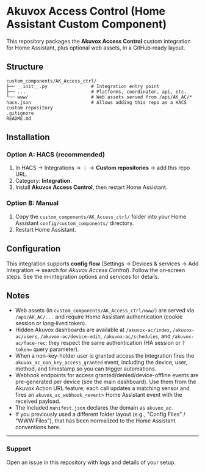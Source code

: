 # Akuvox Access Control (Home Assistant Custom Component)

This repository packages the **Akuvox Access Control** custom integration for Home Assistant, plus optional web assets, in a GitHub‑ready layout.

## Structure
```text
custom_components/AK_Access_ctrl/
├── __init__.py                # Integration entry point
├── ...                        # Platforms, coordinator, api, etc.
└── www/                       # Web assets served from /api/AK_AC/*
hacs.json                      # Allows adding this repo as a HACS custom repository
.gitignore
README.md
```

## Installation

### Option A: HACS (recommended)
1. In HACS → Integrations → ⋮ → **Custom repositories** → add this repo URL.
2. Category: **Integration**.
3. Install **Akuvox Access Control**, then restart Home Assistant.

### Option B: Manual
1. Copy the `custom_components/AK_Access_ctrl/` folder into your Home Assistant `config/custom_components/` directory.
2. Restart Home Assistant.

## Configuration
This integration supports **config flow** (Settings → Devices & services → Add Integration → search for *Akuvox Access Control*).
Follow the on‑screen steps. See the in‑integration options and services for details.

## Notes
- Web assets (in `custom_components/AK_Access_ctrl/www/`) are served via `/api/AK_AC/...` and require Home Assistant authentication (cookie session or long‑lived token).
- Hidden Akuvox dashboards are available at `/akuvox-ac/index`, `/akuvox-ac/users`, `/akuvox-ac/device-edit`, `/akuvox-ac/schedules`, and `/akuvox-ac/face-rec`; they respect the same authentication (HA session or `?token=` query parameter).
- When a non–key-holder user is granted access the integration fires the `akuvox_ac_non_key_access_granted` event, including the device, user, method, and timestamp so you can trigger automations.
- Webhook endpoints for access granted/denied/device-offline events are pre-generated per device (see the main dashboard). Use them from the Akuvox Action URL feature; each call updates a matching sensor and fires an `akuvox_ac_webhook_<event>` Home Assistant event with the received payload.
- The included `manifest.json` declares the domain as `akuvox_ac`.
- If you previously used a different folder layout (e.g., "Config Files" / "WWW Files"), that has been normalized to the Home Assistant conventions here.

---
### Support
Open an issue in this repository with logs and details of your setup.
